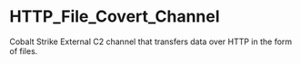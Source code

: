 # HTTP_File_Covert_Channel
Cobalt Strike External C2 channel that transfers data over HTTP in the form of files.
